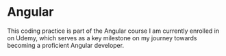 # Angular
This coding practice is part of the Angular course I am currently enrolled in on Udemy, which serves as a key milestone on my journey towards becoming a proficient Angular developer.
